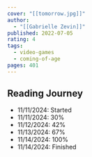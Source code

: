 ```yaml
---
cover: "[[tomorrow.jpg]]"
author:
  - "[[Gabrielle Zevin]]"
published: 2022-07-05
rating: 4
tags:
  - video-games
  - coming-of-age
pages: 401
---
```


## Reading Journey

- 11/11/2024: Started
- 11/11/2024: 30%
- 11/12/2024: 42%
- 11/13/2024: 67%
- 11/14/2024: 100%
- 11/14/2024: Finished
